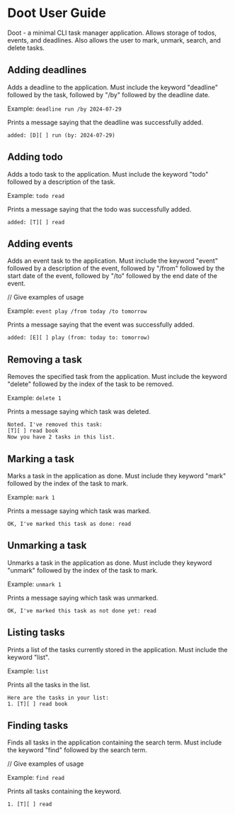 # Doot User Guide
Doot - a minimal CLI task manager application. Allows storage of todos, events, and deadlines. Also allows the user to
mark, unmark, search, and delete tasks.


## Adding deadlines

Adds a deadline to the application. Must include the keyword "deadline" followed by the task, followed by "/by" followed
by the deadline date.

Example: `deadline run /by 2024-07-29`

Prints a message saying that the deadline was successfully added.

```
added: [D][ ] run (by: 2024-07-29)
```

## Adding todo

Adds a todo task to the application. Must include the keyword "todo" followed by a description of the task.

Example: `todo read`

Prints a message saying that the todo was successfully added.

```
added: [T][ ] read
```

## Adding events

Adds an event task to the application. Must include the keyword "event" followed by a description of the event, followed
by "/from" followed by the start date of the event, followed by "/to" followed by the end date of the event.

// Give examples of usage

Example: `event play /from today /to tomorrow`

Prints a message saying that the event was successfully added.

```
added: [E][ ] play (from: today to: tomorrow)
```


## Removing a task

Removes the specified task from the application. Must include the keyword "delete" followed by the index of the task
to be removed.

Example: `delete 1`

Prints a message saying which task was deleted.

```
Noted. I've removed this task: 
[T][ ] read book
Now you have 2 tasks in this list.
```


## Marking a task

Marks a task in the application as done. Must include they keyword "mark" followed by the index of the task to mark.

Example: `mark 1`

Prints a message saying which task was marked.

```
OK, I've marked this task as done: read
```


## Unmarking a task

Unmarks a task in the application as done. Must include they keyword "unmark" followed by the index of the task to mark.

Example: `unmark 1`

Prints a message saying which task was unmarked.

```
OK, I've marked this task as not done yet: read
```


## Listing tasks

Prints a list of the tasks currently stored in the application. Must include the keyword "list".

Example: `list`

Prints all the tasks in the list.

```
Here are the tasks in your list:
1. [T][ ] read book
```


## Finding tasks

Finds all tasks in the application containing the search term. Must include the keyword "find" followed by the search
term.

// Give examples of usage

Example: `find read`

Prints all tasks containing the keyword.

```
1. [T][ ] read
```
